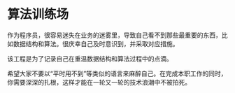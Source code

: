 # 算法训练场

作为程序员，很容易迷失在业务的迷雾里，导致自己看不到那些最重要的东西，比如数据结构和算法。很庆幸自己及时意识到，并采取对应措施。

该工程是为了记录自己在重温数据结构和算法过程中的点滴。

希望大家不要以“平时用不到”等类似的语言来麻醉自己。在完成本职工作的同时，你需要深深的扎根，这样才能在一轮又一轮的技术浪潮中不被拍死。